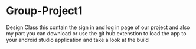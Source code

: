 # Group-Project1
Design Class
this contain the sign in and log in page of our project and also my part you can download or 
use the git hub extenstion to load the app to your android studio application and take a look at the build
